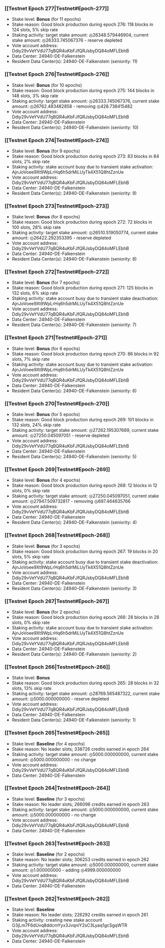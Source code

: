 ### [[Testnet Epoch 277|Testnet#Epoch-277]]
* Stake level: **Bonus** (for 11 epochs)
* Stake reason: Good block production during epoch 276: 118 blocks in 124 slots, 5% skip rate
* Staking activity: target stake amount: ◎26348.579446904, current stake amount: ◎26333.745067376 - reserve depleted
* Vote account address: Ddiy29vVeYVdU77qBQR4uKbFJfQRJsbyDQ84oMFLEbhB
* Data Center: 24940-DE-Falkenstein
* Resident Data Center(s): 24940-DE-Falkenstein (seniority: 11)
### [[Testnet Epoch 276|Testnet#Epoch-276]]
* Stake level: **Bonus** (for 10 epochs)
* Stake reason: Good block production during epoch 275: 144 blocks in 148 slots, 3% skip rate
* Staking activity: target stake amount: ◎26333.745067376, current stake amount: ◎26762.483482858 - removing ◎428.738415482
* Vote account address: Ddiy29vVeYVdU77qBQR4uKbFJfQRJsbyDQ84oMFLEbhB
* Data Center: 24940-DE-Falkenstein
* Resident Data Center(s): 24940-DE-Falkenstein (seniority: 10)
### [[Testnet Epoch 274|Testnet#Epoch-274]]
* Stake level: **Bonus** (for 9 epochs)
* Stake reason: Good block production during epoch 273: 83 blocks in 84 slots, 2% skip rate
* Staking activity: stake account busy due to transient stake activation: AjnJoVoee9Xt9WpLrHq6h5drMiLUyTk4X51Q8htZznUe
* Vote account address: Ddiy29vVeYVdU77qBQR4uKbFJfQRJsbyDQ84oMFLEbhB
* Data Center: 24940-DE-Falkenstein
* Resident Data Center(s): 24940-DE-Falkenstein (seniority: 9)
### [[Testnet Epoch 273|Testnet#Epoch-273]]
* Stake level: **Bonus** (for 8 epochs)
* Stake reason: Good block production during epoch 272: 72 blocks in 100 slots, 28% skip rate
* Staking activity: target stake amount: ◎26510.519050774, current stake amount: ◎26422.292353395 - reserve depleted
* Vote account address: Ddiy29vVeYVdU77qBQR4uKbFJfQRJsbyDQ84oMFLEbhB
* Data Center: 24940-DE-Falkenstein
* Resident Data Center(s): 24940-DE-Falkenstein (seniority: 8)
### [[Testnet Epoch 272|Testnet#Epoch-272]]
* Stake level: **Bonus** (for 7 epochs)
* Stake reason: Good block production during epoch 271: 125 blocks in 132 slots, 6% skip rate
* Staking activity: stake account busy due to transient stake deactivation: AjnJoVoee9Xt9WpLrHq6h5drMiLUyTk4X51Q8htZznUe
* Vote account address: Ddiy29vVeYVdU77qBQR4uKbFJfQRJsbyDQ84oMFLEbhB
* Data Center: 24940-DE-Falkenstein
* Resident Data Center(s): 24940-DE-Falkenstein (seniority: 7)
### [[Testnet Epoch 271|Testnet#Epoch-271]]
* Stake level: **Bonus** (for 6 epochs)
* Stake reason: Good block production during epoch 270: 86 blocks in 92 slots, 7% skip rate
* Staking activity: stake account busy due to transient stake activation: AjnJoVoee9Xt9WpLrHq6h5drMiLUyTk4X51Q8htZznUe
* Vote account address: Ddiy29vVeYVdU77qBQR4uKbFJfQRJsbyDQ84oMFLEbhB
* Data Center: 24940-DE-Falkenstein
* Resident Data Center(s): 24940-DE-Falkenstein (seniority: 6)
### [[Testnet Epoch 270|Testnet#Epoch-270]]
* Stake level: **Bonus** (for 5 epochs)
* Stake reason: Good block production during epoch 269: 101 blocks in 132 slots, 24% skip rate
* Staking activity: target stake amount: ◎27262.195307689, current stake amount: ◎27250.045097051 - reserve depleted
* Vote account address: Ddiy29vVeYVdU77qBQR4uKbFJfQRJsbyDQ84oMFLEbhB
* Data Center: 24940-DE-Falkenstein
* Resident Data Center(s): 24940-DE-Falkenstein (seniority: 5)
### [[Testnet Epoch 269|Testnet#Epoch-269]]
* Stake level: **Bonus** (for 4 epochs)
* Stake reason: Good block production during epoch 268: 12 blocks in 12 slots, 0% skip rate
* Staking activity: target stake amount: ◎27250.045097051, current stake amount: ◎27947.509732817 - removing ◎697.464635766
* Vote account address: Ddiy29vVeYVdU77qBQR4uKbFJfQRJsbyDQ84oMFLEbhB
* Data Center: 24940-DE-Falkenstein
* Resident Data Center(s): 24940-DE-Falkenstein (seniority: 4)
### [[Testnet Epoch 268|Testnet#Epoch-268]]
* Stake level: **Bonus** (for 3 epochs)
* Stake reason: Good block production during epoch 267: 19 blocks in 20 slots, 5% skip rate
* Staking activity: stake account busy due to transient stake deactivation: AjnJoVoee9Xt9WpLrHq6h5drMiLUyTk4X51Q8htZznUe
* Vote account address: Ddiy29vVeYVdU77qBQR4uKbFJfQRJsbyDQ84oMFLEbhB
* Data Center: 24940-DE-Falkenstein
* Resident Data Center(s): 24940-DE-Falkenstein (seniority: 3)
### [[Testnet Epoch 267|Testnet#Epoch-267]]
* Stake level: **Bonus** (for 2 epochs)
* Stake reason: Good block production during epoch 266: 28 blocks in 28 slots, 0% skip rate
* Staking activity: stake account busy due to transient stake activation: AjnJoVoee9Xt9WpLrHq6h5drMiLUyTk4X51Q8htZznUe
* Vote account address: Ddiy29vVeYVdU77qBQR4uKbFJfQRJsbyDQ84oMFLEbhB
* Data Center: 24940-DE-Falkenstein
* Resident Data Center(s): 24940-DE-Falkenstein (seniority: 2)
### [[Testnet Epoch 266|Testnet#Epoch-266]]
* Stake level: **Bonus**
* Stake reason: Good block production during epoch 265: 28 blocks in 32 slots, 13% skip rate
* Staking activity: target stake amount: ◎28769.565487322, current stake amount: ◎5000.000000000 - reserve depleted
* Vote account address: Ddiy29vVeYVdU77qBQR4uKbFJfQRJsbyDQ84oMFLEbhB
* Data Center: 24940-DE-Falkenstein
* Resident Data Center(s): 24940-DE-Falkenstein (seniority: 1)
### [[Testnet Epoch 265|Testnet#Epoch-265]]
* Stake level: **Baseline** (for 4 epochs)
* Stake reason: No leader slots; 338726 credits earned in epoch 264
* Staking activity: target stake amount: ◎5000.000000000, current stake amount: ◎5000.000000000 - no change
* Vote account address: Ddiy29vVeYVdU77qBQR4uKbFJfQRJsbyDQ84oMFLEbhB
* Data Center: 24940-DE-Falkenstein
### [[Testnet Epoch 264|Testnet#Epoch-264]]
* Stake level: **Baseline** (for 3 epochs)
* Stake reason: No leader slots; 266096 credits earned in epoch 263
* Staking activity: target stake amount: ◎5000.000000000, current stake amount: ◎5000.000000000 - no change
* Vote account address: Ddiy29vVeYVdU77qBQR4uKbFJfQRJsbyDQ84oMFLEbhB
* Data Center: 24940-DE-Falkenstein
### [[Testnet Epoch 263|Testnet#Epoch-263]]
* Stake level: **Baseline** (for 2 epochs)
* Stake reason: No leader slots; 306253 credits earned in epoch 262
* Staking activity: target stake amount: ◎5000.000000000, current stake amount: ◎1.000000000 - adding ◎4999.000000000
* Vote account address: Ddiy29vVeYVdU77qBQR4uKbFJfQRJsbyDQ84oMFLEbhB
* Data Center: 24940-DE-Falkenstein
### [[Testnet Epoch 262|Testnet#Epoch-262]]
* Stake level: **Baseline**
* Stake reason: No leader slots; 226292 credits earned in epoch 261
* Staking activity: creating new stake account G3jLm7F6dUvq8ddcmYyx3JvqniY2sC3Lyaq1gcSgqWTR
* Vote account address: Ddiy29vVeYVdU77qBQR4uKbFJfQRJsbyDQ84oMFLEbhB
* Data Center: 24940-DE-Falkenstein